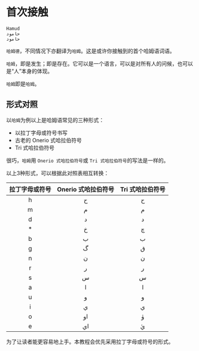 # 首次接触

```Hamud
Hamud
حامود
حامود
```

`哈姆德`，不同情况下亦翻译为`哈姆`。这是或许你接触到的首个哈姆语词语。

`哈姆`，即是发生；即是存在。它可以是一个语言，可以是对所有人的问候，也可以是“人”本身的体现。

`哈姆`即是`哈姆`。

## 形式对照

以`哈姆`为例以上是哈姆语常见的三种形式：

* 以拉丁字母或符号书写
* 古老的 Onerio 式哈拉伯符号
* Tri 式哈拉伯符号

很巧，`哈姆`用 `Onerio 式哈拉伯符号`或 `Tri 式哈拉伯符号`的写法是一样的。

以上3种形式，可以根据此对照表相互转换：

| 拉丁字母或符号 | Onerio 式哈拉伯符号 | Tri 式哈拉伯符号 |
| :-: | :-: | :-: |
| h | ح | ح |
| m | م | م |
| d | د | د |
| * | خ | چ |
| b | ب | ب |
| g | گ | ق |
| n | ن | ن |
| r | ر | ر |
| s | س | س |
| a | ا | ا |
| u | و | و |
| i | ي | ي |
| o | او | وٰ |
| e | اي | يٰ |

为了让读者能更容易地上手。本教程会优先采用拉丁字母或符号的形式。
